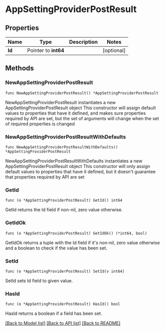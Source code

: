 # AppSettingProviderPostResult

## Properties

Name | Type | Description | Notes
------------ | ------------- | ------------- | -------------
**Id** | Pointer to **int64** |  | [optional] 

## Methods

### NewAppSettingProviderPostResult

`func NewAppSettingProviderPostResult() *AppSettingProviderPostResult`

NewAppSettingProviderPostResult instantiates a new AppSettingProviderPostResult object
This constructor will assign default values to properties that have it defined,
and makes sure properties required by API are set, but the set of arguments
will change when the set of required properties is changed

### NewAppSettingProviderPostResultWithDefaults

`func NewAppSettingProviderPostResultWithDefaults() *AppSettingProviderPostResult`

NewAppSettingProviderPostResultWithDefaults instantiates a new AppSettingProviderPostResult object
This constructor will only assign default values to properties that have it defined,
but it doesn't guarantee that properties required by API are set

### GetId

`func (o *AppSettingProviderPostResult) GetId() int64`

GetId returns the Id field if non-nil, zero value otherwise.

### GetIdOk

`func (o *AppSettingProviderPostResult) GetIdOk() (*int64, bool)`

GetIdOk returns a tuple with the Id field if it's non-nil, zero value otherwise
and a boolean to check if the value has been set.

### SetId

`func (o *AppSettingProviderPostResult) SetId(v int64)`

SetId sets Id field to given value.

### HasId

`func (o *AppSettingProviderPostResult) HasId() bool`

HasId returns a boolean if a field has been set.


[[Back to Model list]](../README.md#documentation-for-models) [[Back to API list]](../README.md#documentation-for-api-endpoints) [[Back to README]](../README.md)


